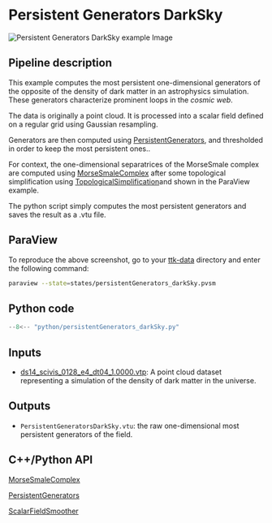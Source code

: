 # Persistent Generators DarkSky

![Persistent Generators DarkSky example Image](https://topology-tool-kit.github.io/img/gallery/persistentGenerators_darkSky.jpg)

## Pipeline description
This example computes the most persistent one-dimensional generators of the opposite of the density of dark matter in an astrophysics simulation.
These generators characterize prominent loops in the *cosmic web*.

The data is originally a point cloud. It is processed into a scalar field defined on a regular grid using Gaussian resampling.

Generators are then computed using [PersistentGenerators](https://topology-tool-kit.github.io/doc/html/persistentGenerators.html), and thresholded
in order to keep the most persistent ones..

For context, the one-dimensional separatrices of the MorseSmale complex are
computed using [MorseSmaleComplex](https://topology-tool-kit.github.io/doc/html/classttkMorseSmaleComplex.html) after some topological
simplification using [TopologicalSimplification](https://topology-tool-kit.github.io/doc/html/classttkTopologicalSimplification.html)and shown in the ParaView example.


The python script simply computes the most persistent generators and saves the result as a .vtu file.

## ParaView
To reproduce the above screenshot, go to your [ttk-data](https://github.com/topology-tool-kit/ttk-data) directory and enter the following command:
``` bash
paraview --state=states/persistentGenerators_darkSky.pvsm
```

## Python code

``` python  linenums="1"
--8<-- "python/persistentGenerators_darkSky.py"
```

## Inputs
- [ds14_scivis_0128_e4_dt04_1.0000.vtp](https://github.com/topology-tool-kit/ttk-data/raw/dev/ds14_scivis_0128_e4_dt04_1.0000.vtp): A point cloud dataset representing a simulation of the density of dark matter in the universe.

## Outputs
-  `PersistentGeneratorsDarkSky.vtu`: the raw one-dimensional most persistent generators of the field.


## C++/Python API

[MorseSmaleComplex](https://topology-tool-kit.github.io/doc/html/classttkMorseSmaleComplex.html)

[PersistentGenerators](https://topology-tool-kit.github.io/doc/html/classttkPersistentGenerators.html)

[ScalarFieldSmoother](https://topology-tool-kit.github.io/doc/html/classttkScalarFieldSmoother.html)

